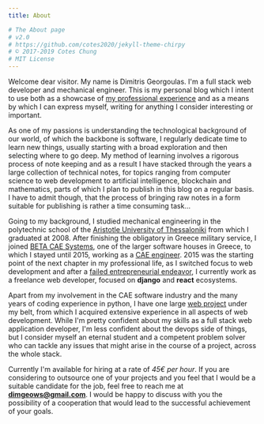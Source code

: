 ```yaml
---
title: About

# The About page
# v2.0
# https://github.com/cotes2020/jekyll-theme-chirpy
# © 2017-2019 Cotes Chung
# MIT License
---
```


Welcome dear visitor. My name is Dimitris Georgoulas. I'm a full stack web developer and mechanical engineer.
This is my personal blog which I intent to use both as a showcase of
[my professional experience](http://127.0.0.1:4000/categories/experience/) and as
a means by which I can express myself, writing for anything I consider interesting or important.

As one of my passions is understanding the technological background of our world, of which the backbone is software,
I regularly dedicate time to learn new things, usually starting with a broad exploration and then selecting where to go deep.
My method of learning involves a rigorous process of note keeping and as a result I have stacked through the years
a large collection of technical notes, for topics ranging from computer science to web
development to artificial intelligence, blockchain and mathematics, parts of which I plan to publish in this blog on a regular basis.
I have to admit though, that the process of bringing raw notes in a form suitable for publishing is rather a time consuming task...

Going to my background, I studied mechanical engineering in the polytechnic school of the [Aristotle University of
Thessaloniki](https://en.wikipedia.org/wiki/Aristotle_University_of_Thessaloniki)
from which I graduated at 2008. After finishing the obligatory in Greece military service, I joined [BETA CAE Systems](https://www.beta-cae.com/),
one of the larger software houses in Greece, to which I stayed until 2015, working as a [CAE engineer](http://127.0.0.1:4000/posts/my-experience-as-a-cae-engineer/).
2015 was the starting point of the next chapter in my professional life, as I switched focus to web development and after a
[failed entrepreneurial endeavor](http://127.0.0.1:4000/posts/my-epic-fail-as-a-sports-betting-entrepreneur/),
I currently work as a freelance web developer, focused on **django** and **react** ecosystems.

Apart from my involvement in the CAE software industry and the many years of coding experience in python, I have one large
[web project](http://127.0.0.1:4000/posts/zakanda_technical_overview/) under my belt,
from which I acquired extensive experience in all aspects of web development. While I'm pretty confident about my skills as a full stack web
application developer, I'm less confident about the devops side of things, but I consider myself an eternal student and a competent problem solver
who can tackle any issues that might arise in the course of a project, across the whole stack.

Currently I'm available for hiring at a rate of _45€ per hour_. If you are considering to outsource one of your projects and you feel
that I would be a suitable candidate for the job, feel free to reach me at **dimgeows@gmail.com**. I would be happy to
discuss with you the possibility of a cooperation that would lead to the successful achievement of your goals.